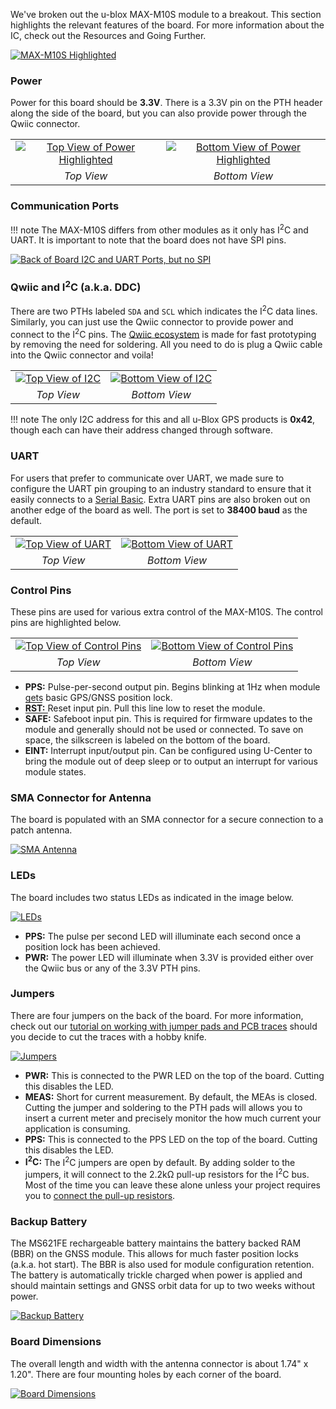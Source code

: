 We've broken out the u-blox MAX-M10S module to a breakout. This section highlights the relevant features of the board. For more information about the IC, check out the Resources and Going Further.


<div class="center-block text-center"><a href="../assets/18037-SparkFun_GNSS_Receiver_Breakout_MAX-M10S_Qwiic_u-blox_Module.jpg"><img src="../assets/18037-SparkFun_GNSS_Receiver_Breakout_MAX-M10S_Qwiic_u-blox_Module.jpg" alt="MAX-M10S Highlighted"></a></div>


### Power

Power for this board should be **3.3V**. There is a 3.3V pin on the PTH header along the side of the board, but you can also provide power through the Qwiic connector.

<table class="table table-hover table-striped table-bordered">
  <tr align="center">
   <td><a href="../assets/18037-SparkFun_GNSS_Receiver_Breakout_MAX-M10S_Qwiic-Top_Power.jpg"><img src="../assets/18037-SparkFun_GNSS_Receiver_Breakout_MAX-M10S_Qwiic-Top_Power.jpg" alt="Top View of Power Highlighted"></a></td>
   <td><a href="../assets/18037-SparkFun_GNSS_Receiver_Breakout_MAX-M10S_Qwiic-Bottom_Power.jpg"><img src="../assets/18037-SparkFun_GNSS_Receiver_Breakout_MAX-M10S_Qwiic-Bottom_Power.jpg" alt="Bottom View of Power Highlighted"></a></td>
  </tr>
  <tr align="center">
  <td><i>Top View</i></td>
  <td><i>Bottom View</i></td>
  </tr>
</table>





### Communication Ports

!!! note
    The MAX-M10S differs from other modules as it only has I<sup>2</sup>C and UART. It is important to note that the board does not have SPI pins.


<div class="center-block text-center"><a href="../assets/18037-SparkFun_GNSS_Receiver_Breakout_MAX-M10S_Qwiic.jpg"><img src="../assets/18037-SparkFun_GNSS_Receiver_Breakout_MAX-M10S_Qwiic.jpg" alt="Back of Board I2C and UART Ports, but no SPI"></a></a></div>

### Qwiic and I<sup>2</sup>C (a.k.a. DDC)

There are two PTHs labeled `SDA` and `SCL` which indicates the I<sup>2</sup>C data lines. Similarly, you can just use the Qwiic connector to provide power and connect to the I<sup>2</sup>C pins. The [Qwiic ecosystem](https://www.sparkfun.com/qwiic) is made for fast prototyping by removing the need for soldering. All you need to do is plug a Qwiic cable into the Qwiic connector and voila!

<table class="table table-hover table-striped table-bordered">
  <tr align="center">
   <td><a href="../assets/18037-SparkFun_GNSS_Receiver_Breakout_MAX-M10S_Qwiic-Top_I2C.jpg"><img src="../assets/18037-SparkFun_GNSS_Receiver_Breakout_MAX-M10S_Qwiic-Top_I2C.jpg" alt="Top View of I2C"></a></td>
   <td><a href="../assets/18037-SparkFun_GNSS_Receiver_Breakout_MAX-M10S_Qwiic-Bottom_I2C.jpg"><img src="../assets/18037-SparkFun_GNSS_Receiver_Breakout_MAX-M10S_Qwiic-Bottom_I2C.jpg" alt="Bottom View of I2C"></a></td>
  </tr>
  <tr align="center">
  <td><i>Top View</i></td>
  <td><i>Bottom View</i></td>
  </tr>
</table>

!!! note
    The only I2C address for this and all u-Blox GPS products is <b>0x42</b>, though each can have their address changed through software.




### UART

For users that prefer to communicate over UART, we made sure to configure the UART pin grouping to an industry standard to ensure that it easily connects to a [Serial Basic](https://www.sparkfun.com/products/15096). Extra UART pins are also broken out on another edge of the board as well. The port is set to **38400 baud** as the default.

<table class="table table-hover table-striped table-bordered">
  <tr align="center">
   <td><a href="../assets/18037-SparkFun_GNSS_Receiver_Breakout_MAX-M10S_Qwiic-Top_UART.jpg"><img src="../assets/18037-SparkFun_GNSS_Receiver_Breakout_MAX-M10S_Qwiic-Top_UART.jpg" alt="Top View of UART"></a></td>
   <td><a href="../assets/18037-SparkFun_GNSS_Receiver_Breakout_MAX-M10S_Qwiic-Bottom_UART.jpg"><img src="../assets/18037-SparkFun_GNSS_Receiver_Breakout_MAX-M10S_Qwiic-Bottom_UART.jpg" alt="Bottom View of UART"></a></td>
  </tr>
  <tr align="center">
  <td><i>Top View</i></td>
  <td><i>Bottom View</i></td>
  </tr>
</table>



### Control Pins

These pins are used for various extra control of the MAX-M10S. The control pins are highlighted below.

<table class="table table-hover table-striped table-bordered">
  <tr align="center">
   <td><a href="../assets/18037-SparkFun_GNSS_Receiver_Breakout_MAX-M10S_Qwiic-Top_Control_Pins.jpg"><img src="../assets/18037-SparkFun_GNSS_Receiver_Breakout_MAX-M10S_Qwiic-Top_Control_Pins.jpg" alt="Top View of Control Pins"></a></td>
   <td><a href="../assets/18037-SparkFun_GNSS_Receiver_Breakout_MAX-M10S_Qwiic-Bottom_Control_Pins.jpg"><img src="../assets/18037-SparkFun_GNSS_Receiver_Breakout_MAX-M10S_Qwiic-Bottom_Control_Pins.jpg" alt="Bottom View of Control Pins"></a></td>
  </tr>
  <tr align="center">
  <td><i>Top View</i></td>
  <td><i>Bottom View</i></td>
  </tr>
</table>

* **PPS:** Pulse-per-second output pin. Begins blinking at 1Hz when module gets basic GPS/GNSS position lock.
* <b><span style="text-decoration: overline">RST</span>:</b> Reset input pin. Pull this line low to reset the module.
* <b><span style="text-decoration: overline">SAFE</span>:</b> Safeboot input pin. This is required for firmware updates to the module and generally should not be used or connected. To save on space, the silkscreen is labeled on the bottom of the board.
* **EINT:** Interrupt input/output pin. Can be configured using U-Center to bring the module out of deep sleep or to output an interrupt for various module states.





### SMA Connector for Antenna

The board is populated with an SMA connector for a secure connection to a patch antenna.

<div class="center-block text-center"><a href="../assets/18037-SparkFun_GNSS_Receiver_Breakout_MAX-M10S_Qwiic-Top_SMA_Connector.jpg"><img src="../assets/18037-SparkFun_GNSS_Receiver_Breakout_MAX-M10S_Qwiic-Top_SMA_Connector.jpg" alt="SMA Antenna"></a></div>


### LEDs

The board includes two status LEDs as indicated in the image below.

<div class="center-block text-center"><a href="../assets/18037-SparkFun_GNSS_Receiver_Breakout_MAX-M10S_Qwiic-Top_LEDs.jpg"><img src="../assets/18037-SparkFun_GNSS_Receiver_Breakout_MAX-M10S_Qwiic-Top_LEDs.jpg" alt="LEDs"></a></div>

* **PPS:** The pulse per second LED will illuminate each second once a position lock has been achieved.
* **PWR:** The power LED will illuminate when 3.3V is provided either over the Qwiic bus or any of the 3.3V PTH pins.





### Jumpers

There are four jumpers on the back of the board. For more information, check out our [tutorial on working with jumper pads and PCB traces](https://learn.sparkfun.com/tutorials/how-to-work-with-jumper-pads-and-pcb-traces/all) should you decide to cut the traces with a hobby knife.

<div class="center-block text-center"><a href="../assets/18037-SparkFun_GNSS_Receiver_Breakout_MAX-M10S_Qwiic-Bottom_Jumpers.jpg"><img src="../assets/18037-SparkFun_GNSS_Receiver_Breakout_MAX-M10S_Qwiic-Bottom_Jumpers.jpg" alt="Jumpers"></a></div>


* **PWR:** This is connected to the PWR LED on the top of the board. Cutting this disables the LED.
* **MEAS:** Short for current measurement. By default, the MEAs is closed. Cutting the jumper and soldering to the PTH pads will allows you to insert a current meter and precisely monitor the how much current your application is consuming.
* **PPS:** This is connected to the PPS LED on the top of the board. Cutting this disables the LED.
* **I<sup>2</sup>C:** The I<sup>2</sup>C jumpers are open by default. By adding solder to the jumpers, it will connect to the 2.2k&ohm; pull-up resistors for the I<sup>2</sup>C bus.  Most of the time you can leave these alone unless your project requires you to [connect the pull-up resistors](https://learn.sparkfun.com/tutorials/i2c/all#i2c-at-the-hardware-level).





### Backup Battery

The MS621FE rechargeable battery maintains the battery backed RAM (BBR) on the GNSS module. This allows for much faster position locks (a.k.a. hot start). The BBR is also used for module configuration retention. The battery is automatically trickle charged when power is applied and should maintain settings and GNSS orbit data for up to two weeks without power.

<div class="center-block text-center"><a href="../assets/18037-SparkFun_GNSS_Receiver_Breakout_MAX-M10S_Qwiic-Top_Backup_Battery.jpg"><img src="../assets/18037-SparkFun_GNSS_Receiver_Breakout_MAX-M10S_Qwiic-Top_Backup_Battery.jpg" alt="Backup Battery"></a></div>





### Board Dimensions

The overall length and width with the antenna connector is about 1.74" x 1.20". There are four mounting holes by each corner of the board.

<div class="center-block text-center"><a href="https://cdn.sparkfun.com/assets/e/8/8/9/8/SparkFun_u-blox_MAX-M10S_Board_Dimensions.png"><img src="https://cdn.sparkfun.com/r/600-600/assets/e/8/8/9/8/SparkFun_u-blox_MAX-M10S_Board_Dimensions.png" alt="Board Dimensions"></a></div>

